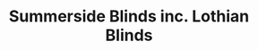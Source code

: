 ---
title: "Summerside Blinds inc. Lothian Blinds"
url: /edinburgh/summerside-blinds-inc-lothian-blinds/
shop: curtain
---